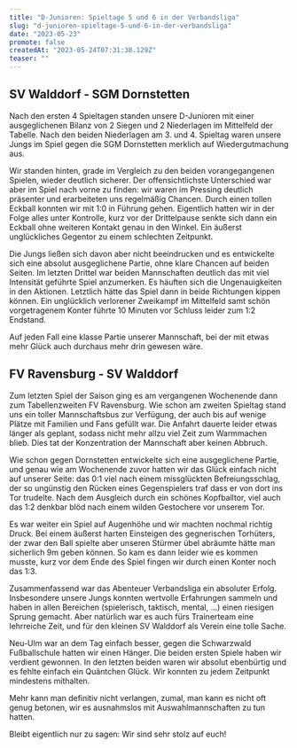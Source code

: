 ```yaml
---
title: "D-Junioren: Spieltage 5 und 6 in der Verbandsliga"
slug: "d-junioren-spieltage-5-und-6-in-der-verbandsliga"
date: "2023-05-23"
promote: false
createdAt: "2023-05-24T07:31:38.129Z"
teaser: ""
---
```

## SV Walddorf - SGM Dornstetten

Nach den ersten 4 Spieltagen standen unsere D-Junioren mit einer ausgeglichenen Bilanz von 2 Siegen und 2 Niederlagen im Mittelfeld der Tabelle. Nach den beiden Niederlagen am 3. und 4. Spieltag waren unsere Jungs im Spiel gegen die SGM Dornstetten merklich auf Wiedergutmachung aus.

Wir standen hinten, grade im Vergleich zu den beiden vorangegangenen Spielen, wieder deutlich sicherer. Der offensichtlichste Unterschied war aber im Spiel nach vorne zu finden: wir waren im Pressing deutlich präsenter und erarbeiteten uns regelmäßig Chancen. Durch einen tollen Eckball konnten wir mit 1:0 in Führung gehen. Eigentlich hatten wir in der Folge alles unter Kontrolle, kurz vor der Drittelpause senkte sich dann ein Eckball ohne weiteren Kontakt genau in den Winkel. Ein äußerst unglückliches Gegentor zu einem schlechten Zeitpunkt.

Die Jungs ließen sich davon aber nicht beeindrucken und es entwickelte sich eine absolut ausgeglichene Partie, ohne klare Chancen auf beiden Seiten. Im letzten Drittel war beiden Mannschaften deutlich das mit viel Intensität geführte Spiel anzumerken. Es häuften sich die Ungenauigkeiten in den Aktionen. Letztlich hätte das Spiel dann in beide Richtungen kippen können. Ein unglücklich verlorener Zweikampf im Mittelfeld samt schön vorgetragenem Konter führte 10 Minuten vor Schluss leider zum 1:2 Endstand.

Auf jeden Fall eine klasse Partie unserer Mannschaft, bei der mit etwas mehr Glück auch durchaus mehr drin gewesen wäre.

## FV Ravensburg - SV Walddorf

Zum letzten Spiel der Saison ging es am vergangenen Wochenende dann zum Tabellenzweiten FV Ravensburg. Wie schon am zweiten Spieltag stand uns ein toller Mannschaftsbus zur Verfügung, der auch bis auf wenige Plätze mit Familien und Fans gefüllt war. Die Anfahrt dauerte leider etwas länger als geplant, sodass nicht mehr allzu viel Zeit zum Warmmachen blieb. Dies tat der Konzentration der Mannschaft aber keinen Abbruch.

Wie schon gegen Dornstetten entwickelte sich eine ausgeglichene Partie, und genau wie am Wochenende zuvor hatten wir das Glück einfach nicht auf unserer Seite: das 0:1 viel nach einem missglückten Befreiungsschlag, der so ungünstig den Rücken eines Gegenspielers traf dass er von dort ins Tor trudelte. Nach dem Ausgleich durch ein schönes Kopfballtor, viel auch das 1:2 denkbar blöd nach einem wilden Gestochere vor unserem Tor.

Es war weiter ein Spiel auf Augenhöhe und wir machten nochmal richtig Druck. Bei einem äußerst harten Einsteigen des gegnerischen Torhüters, der zwar den Ball spielte aber unseren Stürmer übel abräumte hätte man sicherlich 9m geben können. So kam es dann leider wie es kommen musste, kurz vor dem Ende des Spiel fingen wir durch einen Konter noch das 1:3.

Zusammenfassend war das Abenteuer Verbandsliga ein absoluter Erfolg. Insbesondere unsere Jungs konnten wertvolle Erfahrungen sammeln und haben in allen Bereichen (spielerisch, taktisch, mental, ...) einen riesigen Sprung gemacht. Aber natürlich war es auch fürs Trainerteam eine lehrreiche Zeit, und für den kleinen SV Walddorf als Verein eine tolle Sache.

Neu-Ulm war an dem Tag einfach besser, gegen die Schwarzwald Fußballschule hatten wir einen Hänger. Die beiden ersten Spiele haben wir verdient gewonnen. In den letzten beiden waren wir absolut ebenbürtig und es fehlte einfach ein Quäntchen Glück. Wir konnten zu jedem Zeitpunkt mindestens mithalten.

Mehr kann man definitiv nicht verlangen, zumal, man kann es nicht oft genug betonen, wir es ausnahmslos mit Auswahlmannschaften zu tun hatten.

Bleibt eigentlich nur zu sagen: Wir sind sehr stolz auf euch!
